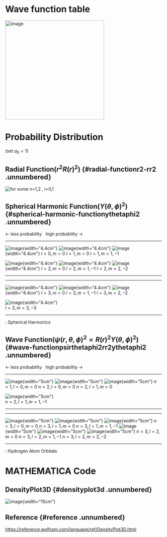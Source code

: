 # Wave function table

 <img width="318" alt="image" src="https://github.com/principia137/Hydrogen-Atom-Visualization/assets/62958764/f2be4858-6833-4fa7-b265-8c20e8ac8699">

# Probability Distribution

(set $a_0=1$)

## Radial Function($r^2 R(r)^2$) {#radial-functionr2-rr2 .unnumbered}

![for some n=1,2 , l=0,1](./img/Radial.PNG)

## Spherical Harmonic Function($Y(\theta,\phi)^2$) {#spherical-harmonic-functionythetaphi2 .unnumbered}

$\leftarrow$ less probability    high probability $\rightarrow$

  --------------------------------------- --------------------------------------- ---------------------------------------
   ![image](./img/SH00.PNG){width="4.4cm"}   ![image](./img/SH10.PNG){width="4.4cm"}   ![image](./img/SH11.PNG){width="4.4cm"}
                $l=0, m=0$                              $l=1, m=0$                            $l=1, m=1, -1$
                                                                                  
   ![image](./img/SH20.PNG){width="4.4cm"}   ![image](./img/SH21.PNG){width="4.4cm"}   ![image](./img/SH22.PNG){width="4.4cm"}
                $l=2, m=0$                            $l=2, m=1, -1$                          $l=2, m=2, -2$
  --------------------------------------- --------------------------------------- ---------------------------------------

  --------------------------------------- --------------------------------------- ---------------------------------------
   ![image](./img/SH30.PNG){width="4.4cm"}   ![image](./img/SH31.PNG){width="4.4cm"}   ![image](./img/SH32.PNG){width="4.4cm"}
                $l=3, m=0$                            $l=3, m=1, -1$                          $l=3, m=2, -2$
                                                                                  
   ![image](./img/SH33.PNG){width="4.4cm"}                                          
              $l=3, m=3, -3$                                                      
  --------------------------------------- --------------------------------------- ---------------------------------------

  : Spherical Harmonics

## Wave Function($\psi(r,\theta,\phi)^2=R(r)^2Y(\theta,\phi)^2$) {#wave-functionpsirthetaphi2rr2ythetaphi2 .unnumbered}

$\leftarrow$ less probability    high probability $\rightarrow$

  -------------------------------------------- -------------------------------------------- --------------------------------------------
   ![image](./img/Hydrogen100.PNG){width="5cm"}   ![image](./img/Hydrogen200.PNG){width="5cm"}   ![image](./img/Hydrogen210.PNG){width="5cm"}
                $n=1, l=0, m=0$                              $n=2, l=0, m=0$                              $n=2, l=1, m=0$
                                                                                            
   ![image](./img/Hydrogen211.PNG){width="5cm"}                                               
              $n=2, l=1, m=1, -1$                                                           
  -------------------------------------------- -------------------------------------------- --------------------------------------------

  -------------------------------------------- -------------------------------------------- --------------------------------------------
   ![image](./img/Hydrogen300.PNG){width="5cm"}   ![image](./img/Hydrogen310.PNG){width="5cm"}   ![image](./img/Hydrogen311.PNG){width="5cm"}
                $n=3, l=0, m=0$                              $n=3, l=1, m=0$                            $n=3, l=1, m=1, -1$
   ![image](./img/Hydrogen320.PNG){width="5cm"}   ![image](./img/Hydrogen321.PNG){width="5cm"}   ![image](./img/Hydrogen322.PNG){width="5cm"}
                $n=3, l=2, m=0$                            $n=3, l=2, m=1, -1$                          $n=3, l=2, m=2, -2$
  -------------------------------------------- -------------------------------------------- --------------------------------------------

  : Hydrogen Atom Orbitals

# MATHEMATICA Code

## DensityPlot3D {#densityplot3d .unnumbered}

![image](./img/DensityPlot3D.PNG){width="15cm"}

## Reference {#reference .unnumbered}

<https://reference.wolfram.com/language/ref/DensityPlot3D.html>

